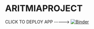 # ARITMIAPROJECT
CLICK TO DEPLOY APP ----->  [![Binder](https://mybinder.org/badge_logo.svg)](https://mybinder.org/v2/gh/DavidPerezz99/ARITMIAPROJECT/HEAD?urlpath=%2Fvoila%2Frender%2Fmainapp.ipynb)
